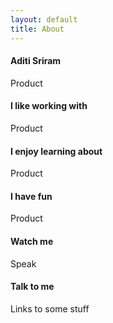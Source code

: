 ```yaml
---
layout: default
title: About
---
```


#### Aditi Sriram

Product

#### I like working with

Product

#### I enjoy learning about

Product

#### I have fun

Product

#### Watch me

Speak

#### Talk to me

Links to some stuff

